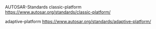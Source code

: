 AUTOSAR-Standards
classic-platform https://www.autosar.org/standards/classic-platform/

adaptive-platform https://www.autosar.org/standards/adaptive-platform/